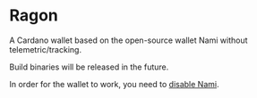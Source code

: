 # Ragon

A Cardano wallet based on the open-source wallet Nami without telemetric/tracking.

Build binaries will be released in the future.

In order for the wallet to work, you need to [disable Nami](https://github.com/cafflabz/ragon/wiki/How-to-disable-Nami-extension%3F).
